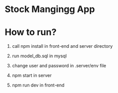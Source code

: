 # Stock Mangingg App

# How to run?



1. call npm install in front-end and server directory


2. run model_db.sql in mysql


3. change user and password in .server/env file


4. npm start in server
5. npm run dev in front-end
